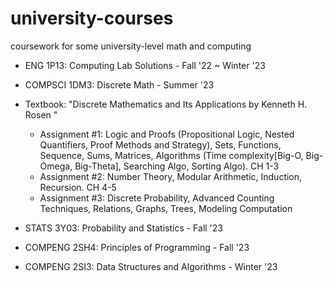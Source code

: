 # university-courses
coursework for some university-level math and computing 

* ENG 1P13: Computing Lab Solutions - Fall '22 ~ Winter '23


* COMPSCI 1DM3: Discrete Math - Summer '23
  
* Textbook: "Discrete Mathematics and Its Applications by Kenneth H. Rosen "
    * Assignment #1: Logic and Proofs (Propositional Logic, Nested Quantifiers, Proof Methods and Strategy), Sets, Functions, Sequence, Sums, Matrices, Algorithms (Time complexity[Big-O, Big-Omega, Big-Theta], Searching Algo, Sorting Algo). CH 1-3
    * Assignment #2: Number Theory, Modular Arithmetic, Induction, Recursion. CH 4-5 
    * Assignment #3: Discrete Probability, Advanced Counting Techniques, Relations, Graphs, Trees, Modeling Computation
  
* STATS 3Y03: Probability and Statistics - Fall '23

* COMPENG 2SH4: Principles of Programming - Fall '23

* COMPENG 2SI3: Data Structures and Algorithms - Winter '23 
